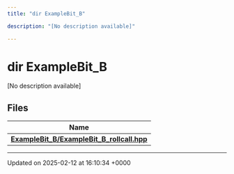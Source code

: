 ```yaml
---
title: "dir ExampleBit_B"

description: "[No description available]"

---
```


# dir ExampleBit_B

[No description available]

## Files

| Name           |
| -------------- |
| **[ExampleBit_B/ExampleBit_B_rollcall.hpp](/documentation/code/files/examplebit__b__rollcall_8hpp/#file-examplebit-b-examplebit-b-rollcall-hpp)**  |






-------------------------------

Updated on 2025-02-12 at 16:10:34 +0000

